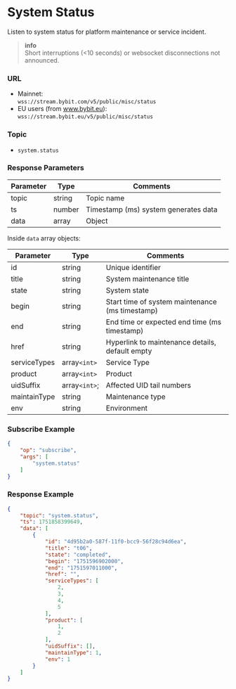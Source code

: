 # System Status

Listen to system status for platform maintenance or service incident.

> **info**  
> Short interruptions (<10 seconds) or websocket disconnections not announced.

### URL

- Mainnet:  
  `wss://stream.bybit.com/v5/public/misc/status`  
- EU users (from www.bybit.eu):  
  `wss://stream.bybit.eu/v5/public/misc/status`

### Topic

- `system.status`

### Response Parameters

| Parameter     | Type    | Comments                              |
|---------------|---------|-------------------------------------|
| topic         | string  | Topic name                          |
| ts            | number  | Timestamp (ms) system generates data |
| data          | array   | Object                             |

Inside `data` array objects:

| Parameter      | Type     | Comments                                                            |
|----------------|----------|---------------------------------------------------------------------|
| id             | string   | Unique identifier                                                   |
| title          | string   | System maintenance title                                            |
| state          | string   | System state                                                       |
| begin          | string   | Start time of system maintenance (ms timestamp)                    |
| end            | string   | End time or expected end time (ms timestamp)                       |
| href           | string   | Hyperlink to maintenance details, default empty                    |
| serviceTypes   | array`<int>` | Service Type                                                       |
| product        | array`<int>` | Product                                                          |
| uidSuffix      | array`<int>`; | Affected UID tail numbers                                          |
| maintainType   | string   | Maintenance type                                                   |
| env            | string   | Environment                                                       |

### Subscribe Example

```json
{
    "op": "subscribe",
    "args": [
        "system.status"
    ]
}
```

### Response Example

```json
{
    "topic": "system.status",
    "ts": 1751858399649,
    "data": [
        {
            "id": "4d95b2a0-587f-11f0-bcc9-56f28c94d6ea",
            "title": "t06",
            "state": "completed",
            "begin": "1751596902000",
            "end": "1751597011000",
            "href": "",
            "serviceTypes": [
                2,
                3,
                4,
                5
            ],
            "product": [
                1,
                2
            ],
            "uidSuffix": [],
            "maintainType": 1,
            "env": 1
        }
    ]
}
```

